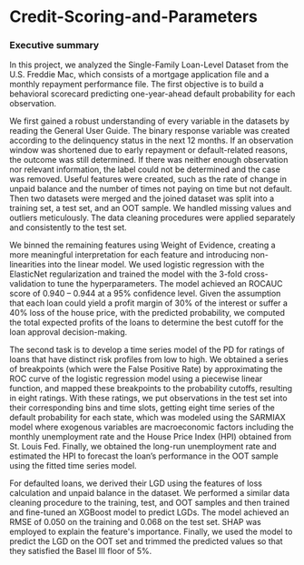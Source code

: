 # Credit-Scoring-and-Parameters

### Executive summary

In this project, we analyzed the Single-Family Loan-Level Dataset from the U.S. Freddie Mac, which consists of a mortgage application file and a monthly repayment performance file. The first objective is to build a behavioral scorecard predicting one-year-ahead default probability for each observation.

We first gained a robust understanding of every variable in the datasets by reading the General User Guide. The binary response variable was created according to the delinquency status in the next 12 months. If an observation window was shortened due to early repayment or default-related reasons, the outcome was still determined. If there was neither enough observation nor relevant information, the label could not be determined and the case was removed. Useful features were created, such as the rate of change in unpaid balance and the number of times not paying on time but not default. Then two datasets were merged and the joined dataset was split into a training set, a test set, and an OOT sample. We handled missing values and outliers meticulously. The data cleaning procedures were applied separately and consistently to the test set.

We binned the remaining features using Weight of Evidence, creating a more meaningful interpretation for each feature and introducing non-linearities into the linear model. We used logistic regression with the ElasticNet regularization and trained the model with the 3-fold cross-validation to tune the hyperparameters. The model achieved an ROCAUC score of 0.940 – 0.944 at a 95% confidence level. Given the assumption that each loan could yield a profit margin of 30% of the interest or suffer a 40% loss of the house price, with the predicted probability, we computed the total expected profits of the loans to determine the best cutoff for the loan approval decision-making.

The second task is to develop a time series model of the PD for ratings of loans that have distinct risk profiles from low to high. We obtained a series of breakpoints (which were the False Positive Rate) by approximating the ROC curve of the logistic regression model using a piecewise linear function, and mapped these breakpoints to the probability cutoffs, resulting in eight ratings. With these ratings, we put observations in the test set into their corresponding bins and time slots, getting eight time series of the default probability for each state, which was modeled using the SARMIAX model where exogenous variables are macroeconomic factors including the monthly unemployment rate and the House Price Index (HPI) obtained from St. Louis Fed. Finally, we obtained the long-run unemployment rate and estimated the HPI to forecast the loan’s performance in the OOT sample using the fitted time series model.

For defaulted loans, we derived their LGD using the features of loss calculation and unpaid balance in the dataset. We performed a similar data cleaning procedure to the training, test, and OOT samples and then trained and fine-tuned an XGBoost model to predict LGDs. The model achieved an RMSE of 0.050 on the training and 0.068 on the test set. SHAP was employed to explain the feature's importance. Finally, we used the model to predict the LGD on the OOT set and trimmed the predicted values so that they satisfied the Basel III floor of 5%.
